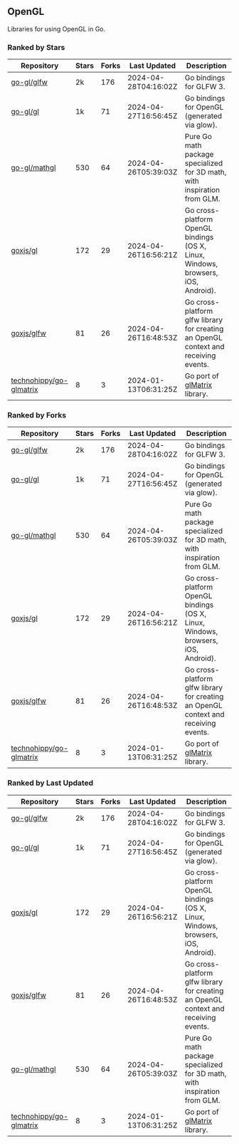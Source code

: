 ## OpenGL

Libraries for using OpenGL in Go.

### Ranked by Stars

| Repository | Stars | Forks | Last Updated | Description | 
|------------|-------|-------|--------------|-------------|
| [go-gl/glfw](https://github.com/go-gl/glfw) | 2k | 176 | 2024-04-28T04:16:02Z |  Go bindings for GLFW 3. |
| [go-gl/gl](https://github.com/go-gl/gl) | 1k | 71 | 2024-04-27T16:56:45Z |  Go bindings for OpenGL (generated via glow). |
| [go-gl/mathgl](https://github.com/go-gl/mathgl) | 530 | 64 | 2024-04-26T05:39:03Z |  Pure Go math package specialized for 3D math, with inspiration from GLM. |
| [goxjs/gl](https://github.com/goxjs/gl) | 172 | 29 | 2024-04-26T16:56:21Z |  Go cross-platform OpenGL bindings (OS X, Linux, Windows, browsers, iOS, Android). |
| [goxjs/glfw](https://github.com/goxjs/glfw) | 81 | 26 | 2024-04-26T16:48:53Z |  Go cross-platform glfw library for creating an OpenGL context and receiving events. |
| [technohippy/go-glmatrix](https://github.com/technohippy/go-glmatrix) | 8 | 3 | 2024-01-13T06:31:25Z |  Go port of [glMatrix](https://glmatrix.net/) library. |

### Ranked by Forks

| Repository | Stars | Forks | Last Updated | Description | 
|------------|-------|-------|--------------|-------------|
| [go-gl/glfw](https://github.com/go-gl/glfw) | 2k | 176 | 2024-04-28T04:16:02Z |  Go bindings for GLFW 3. |
| [go-gl/gl](https://github.com/go-gl/gl) | 1k | 71 | 2024-04-27T16:56:45Z |  Go bindings for OpenGL (generated via glow). |
| [go-gl/mathgl](https://github.com/go-gl/mathgl) | 530 | 64 | 2024-04-26T05:39:03Z |  Pure Go math package specialized for 3D math, with inspiration from GLM. |
| [goxjs/gl](https://github.com/goxjs/gl) | 172 | 29 | 2024-04-26T16:56:21Z |  Go cross-platform OpenGL bindings (OS X, Linux, Windows, browsers, iOS, Android). |
| [goxjs/glfw](https://github.com/goxjs/glfw) | 81 | 26 | 2024-04-26T16:48:53Z |  Go cross-platform glfw library for creating an OpenGL context and receiving events. |
| [technohippy/go-glmatrix](https://github.com/technohippy/go-glmatrix) | 8 | 3 | 2024-01-13T06:31:25Z |  Go port of [glMatrix](https://glmatrix.net/) library. |

### Ranked by Last Updated

| Repository | Stars | Forks | Last Updated | Description | 
|------------|-------|-------|--------------|-------------|
| [go-gl/glfw](https://github.com/go-gl/glfw) | 2k | 176 | 2024-04-28T04:16:02Z |  Go bindings for GLFW 3. |
| [go-gl/gl](https://github.com/go-gl/gl) | 1k | 71 | 2024-04-27T16:56:45Z |  Go bindings for OpenGL (generated via glow). |
| [goxjs/gl](https://github.com/goxjs/gl) | 172 | 29 | 2024-04-26T16:56:21Z |  Go cross-platform OpenGL bindings (OS X, Linux, Windows, browsers, iOS, Android). |
| [goxjs/glfw](https://github.com/goxjs/glfw) | 81 | 26 | 2024-04-26T16:48:53Z |  Go cross-platform glfw library for creating an OpenGL context and receiving events. |
| [go-gl/mathgl](https://github.com/go-gl/mathgl) | 530 | 64 | 2024-04-26T05:39:03Z |  Pure Go math package specialized for 3D math, with inspiration from GLM. |
| [technohippy/go-glmatrix](https://github.com/technohippy/go-glmatrix) | 8 | 3 | 2024-01-13T06:31:25Z |  Go port of [glMatrix](https://glmatrix.net/) library. |

